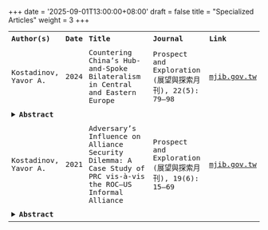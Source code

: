 +++
date = '2025-09-01T13:00:00+08:00'
draft = false
title = "Specialized Articles"
weight = 3
+++


<table style="width:100%; font-size:0.9rem; font-family: 'Dax Regular', monospace; border-collapse: collapse; border: none;">
  <tr>
    <th style="padding: 6px; text-align: left;">Author(s)</th>
    <th style="padding: 6px; text-align: left;">Date</th>
    <th style="padding: 6px; text-align: left;">Title</th>
    <th style="padding: 6px; text-align: left;">Journal</th>
    <th style="padding: 6px; text-align: left;">Link</th>
  </tr>

  <!-- Article 1 -->
  <tr>
    <td style="padding: 6px;">Kostadinov, Yavor A.</td>
    <td style="padding: 6px;">2024</td>
    <td style="padding: 6px;">Countering China’s Hub-and-Spoke Bilateralism in Central and Eastern Europe</td>
    <td style="padding: 6px;">Prospect and Exploration (展望與探索月刊), 22(5): 79–98</td>
    <td style="padding: 6px;"><a href="https://www.mjib.gov.tw" target="_blank">mjib.gov.tw</a></td>
  </tr>
  <tr>
    <td colspan="5" style="padding: 6px;">
      <details>
        <summary style="cursor: pointer; font-weight: bold;">Abstract</summary>
        <div style="margin-top:0.5rem;">
          This specialized government publication examines China’s bilateral engagement 
          strategies in Central and Eastern Europe, with a focus on counterbalancing measures 
          available to regional actors and allies.
        </div>
      </details>
    </td>
  </tr>

  <!-- Article 2 -->
  <tr>
    <td style="padding: 6px;">Kostadinov, Yavor A.</td>
    <td style="padding: 6px;">2021</td>
    <td style="padding: 6px;">Adversary’s Influence on Alliance Security Dilemma: A Case Study of PRC vis-à-vis the ROC–US Informal Alliance</td>
    <td style="padding: 6px;">Prospect and Exploration (展望與探索月刊), 19(6): 15–69</td>
    <td style="padding: 6px;"><a href="https://www.mjib.gov.tw" target="_blank">mjib.gov.tw</td>
  </tr>
  <tr>
    <td colspan="5" style="padding: 6px;">
      <details>
        <summary style="cursor: pointer; font-weight: bold;">Abstract</summary>
        <div style="margin-top:0.5rem;">
          This government publication analyzes how the PRC’s strategies impact the 
          security dilemma within the informal ROC–US alliance. The findings gained 
          wider public traction, being further reported by the China Times.
        </div>
      </details>
    </td>
  </tr>

</table>
